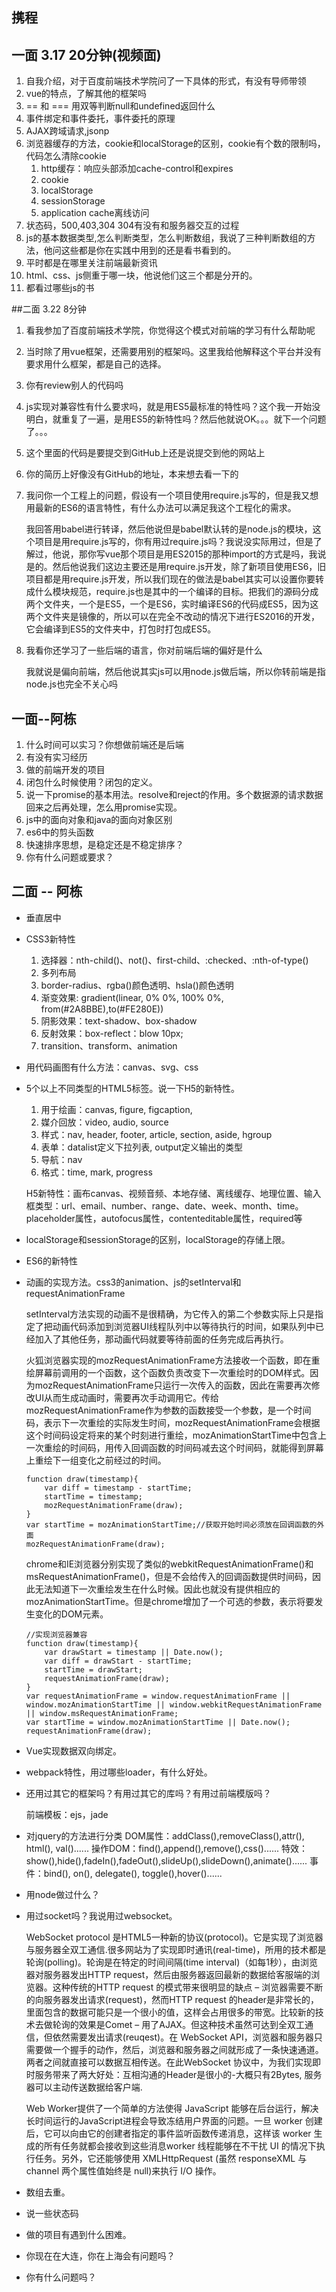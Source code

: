 ## 携程
## 一面 3.17 20分钟(视频面)
1. 自我介绍，对于百度前端技术学院问了一下具体的形式，有没有导师带领
2. vue的特点，了解其他的框架吗
3. == 和 === 用双等判断null和undefined返回什么
4. 事件绑定和事件委托，事件委托的原理
5. AJAX跨域请求,jsonp
6. 浏览器缓存的方法，cookie和localStorage的区别，cookie有个数的限制吗，代码怎么清除cookie
    1. http缓存：响应头部添加cache-control和expires
    2. cookie
    3. localStorage
    4. sessionStorage
    5. application cache离线访问
7. 状态码，500,403,304 304有没有和服务器交互的过程
8. js的基本数据类型,怎么判断类型，怎么判断数组，我说了三种判断数组的方法，他问这些都是你在实践中用到的还是看书看到的。
9. 平时都是在哪里关注前端最新资讯
10. html、css、js侧重于哪一块，他说他们这三个都是分开的。
11. 都看过哪些js的书

##二面 3.22 8分钟
1. 看我参加了百度前端技术学院，你觉得这个模式对前端的学习有什么帮助呢
2. 当时除了用vue框架，还需要用别的框架吗。这里我给他解释这个平台并没有要求用什么框架，都是自己的选择。
3. 你有review别人的代码吗
4. js实现对兼容性有什么要求吗，就是用ES5最标准的特性吗？这个我一开始没明白，就重复了一遍，是用ES5的新特性吗？然后他就说OK。。。就下一个问题了。。。
5. 这个里面的代码是要提交到GitHub上还是说提交到他的网站上
6. 你的简历上好像没有GitHub的地址，本来想去看一下的
7. 我问你一个工程上的问题，假设有一个项目使用require.js写的，但是我又想用最新的ES6的语言特性，有什么办法可以满足我这个工程化的需求。

    我回答用babel进行转译，然后他说但是babel默认转的是node.js的模块，这个项目是用require.js写的，你有用过require.js吗？我说没实际用过，但是了解过，他说，那你写vue那个项目是用ES2015的那种import的方式是吗，我说是的。然后他说我们这边主要还是用require.js开发，除了新项目使用ES6，旧项目都是用require.js开发，所以我们现在的做法是babel其实可以设置你要转成什么模块规范，require.js也是其中的一个编译的目标。把我们的源码分成两个文件夹，一个是ES5，一个是ES6，实时编译ES6的代码成ES5，因为这两个文件夹是镜像的，所以可以在完全不改动的情况下进行ES2016的开发，它会编译到ES5的文件夹中，打包时打包成ES5。
8. 我看你还学习了一些后端的语言，你对前端后端的偏好是什么

    我就说是偏向前端，然后他说其实js可以用node.js做后端，所以你转前端是指node.js也完全不关心吗

## 一面--阿栋
1. 什么时间可以实习？你想做前端还是后端
2. 有没有实习经历
3. 做的前端开发的项目
4. 闭包什么时候使用？闭包的定义。
5. 说一下promise的基本用法。resolve和reject的作用。多个数据源的请求数据回来之后再处理，怎么用promise实现。
6. js中的面向对象和java的面向对象区别
7. es6中的剪头函数
8. 快速排序思想，是稳定还是不稳定排序？
9. 你有什么问题或要求？

## 二面 -- 阿栋
* 垂直居中
* CSS3新特性

    1. 选择器：nth-child()、not()、first-child、:checked、:nth-of-type()
    2. 多列布局
    3. border-radius、rgba()颜色透明、hsla()颜色透明
    4. 渐变效果: gradient(linear, 0% 0%, 100% 0%, from(#2A8BBE),to(#FE280E))
    5. 阴影效果：text-shadow、box-shadow
    6. 反射效果：box-reflect：blow 10px;
    7. transition、transform、animation
* 用代码画图有什么方法：canvas、svg、css
* 5个以上不同类型的HTML5标签。说一下H5的新特性。

    1. 用于绘画：canvas, figure, figcaption,
    2. 媒介回放：video, audio, source
    3. 样式：nav, header, footer, article, section, aside, hgroup
    4. 表单：datalist定义下拉列表, output定义输出的类型
    5. 导航：nav
    6. 格式：time, mark, progress

    H5新特性：画布canvas、视频音频、本地存储、离线缓存、地理位置、输入框类型：url、email、number、range、date、week、month、time。placeholder属性，autofocus属性，contenteditable属性，required等
* localStorage和sessionStorage的区别，localStorage的存储上限。
* ES6的新特性
* 动画的实现方法。css3的animation、js的setInterval和requestAnimationFrame

    setInterval方法实现的动画不是很精确，为它传入的第二个参数实际上只是指定了把动画代码添加到浏览器UI线程队列中以等待执行的时间，如果队列中已经加入了其他任务，那动画代码就要等待前面的任务完成后再执行。

    火狐浏览器实现的mozRequestAnimationFrame方法接收一个函数，即在重绘屏幕前调用的一个函数，这个函数负责改变下一次重绘时的DOM样式。因为mozRequestAnimationFrame只运行一次传入的函数，因此在需要再次修改UI从而生成动画时，需要再次手动调用它。传给mozRequestAnimationFrame作为参数的函数接受一个参数，是一个时间码，表示下一次重绘的实际发生时间，mozRequestAnimationFrame会根据这个时间码设定将来的某个时刻进行重绘，mozAnimationStartTime中包含上一次重绘的时间码，用传入回调函数的时间码减去这个时间码，就能得到屏幕上重绘下一组变化之前经过的时间。
    ```
    function draw(timestamp){
        var diff = timestamp - startTime;
        startTime = timestamp;
        mozRequestAnimationFrame(draw);
    }
    var startTime = mozAnimationStartTime;//获取开始时间必须放在回调函数的外面
    mozRequestAnimationFrame(draw);
    ```
    chrome和IE浏览器分别实现了类似的webkitRequestAnimationFrame()和msRequestAnimationFrame()，但是不会给传入的回调函数提供时间码，因此无法知道下一次重绘发生在什么时候。因此也就没有提供相应的mozAnimationStartTime。但是chrome增加了一个可选的参数，表示将要发生变化的DOM元素。
    ```
    //实现浏览器兼容
    function draw(timestamp){
        var drawStart = timestamp || Date.now();
        var diff = drawStart - startTime;
        startTime = drawStart;
        requestAnimationFrame(draw);
    }
    var requestAnimationFrame = window.requestAnimationFrame || window.mozAnimationStartTime || window.webkitRequestAnimationFrame || window.msRequestAnimationFrame;
    var startTime = window.mozAnimationStartTime || Date.now();
    requestAnimationFrame(draw);
    ```
* Vue实现数据双向绑定。
* webpack特性，用过哪些loader，有什么好处。
* 还用过其它的框架吗？有用过其它的库吗？有用过前端模版吗？

    前端模板：ejs，jade
* 对jquery的方法进行分类
    DOM属性：addClass(),removeClass(),attr(), html(), val()......
    操作DOM：find(),append(),remove(),css()......
    特效：show(),hide(),fadeIn(),fadeOut(),slideUp(),slideDown(),animate()......
    事件：bind(), on(), delegate(), toggle(),hover()......
* 用node做过什么？
* 用过socket吗？我说用过websocket。

    WebSocket protocol 是HTML5一种新的协议(protocol)。它是实现了浏览器与服务器全双工通信.很多网站为了实现即时通讯(real-time)，所用的技术都是轮询(polling)。轮询是在特定的时间间隔(time interval)（如每1秒），由浏览器对服务器发出HTTP request，然后由服务器返回最新的数据给客服端的浏览器。这种传统的HTTP request 的模式带来很明显的缺点 – 浏览器需要不断的向服务器发出请求(request)，然而HTTP request 的header是非常长的，里面包含的数据可能只是一个很小的值，这样会占用很多的带宽。比较新的技术去做轮询的效果是Comet – 用了AJAX。但这种技术虽然可达到全双工通信，但依然需要发出请求(reuqest)。在 WebSocket API，浏览器和服务器只需要做一个握手的动作，然后，浏览器和服务器之间就形成了一条快速通道。两者之间就直接可以数据互相传送。在此WebSocket 协议中，为我们实现即时服务带来了两大好处：互相沟通的Header是很小的-大概只有2Bytes, 服务器可以主动传送数据给客户端.

    Web Worker提供了一个简单的方法使得 JavaScript 能够在后台运行，解决长时间运行的JavaScript进程会导致冻结用户界面的问题。一旦 worker 创建后，它可以向由它的创建者指定的事件监听函数传递消息，这样该 worker 生成的所有任务就都会接收到这些消息worker 线程能够在不干扰 UI 的情况下执行任务。另外，它还能够使用 XMLHttpRequest (虽然 responseXML 与 channel 两个属性值始终是 null)来执行 I/O 操作。
* 数组去重。
* 说一些状态码
* 做的项目有遇到什么困难。
* 你现在在大连，你在上海会有问题吗？
* 你有什么问题吗？
